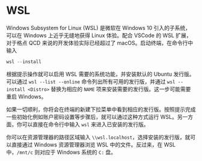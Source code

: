 # WSL

Windows Subsystem for Linux (WSL) 是微软在 Windows 10 引入的子系统，可以在 Windows 上近乎无缝地获得 Linux 体验。配合 VSCode 的 WSL 扩展，对于格点 QCD 来说的开发体验实际已经超过了 macOS。启动终端，在命令行中输入

```PowerShell
wsl --install
```

根据提示操作就可以启用 WSL 需要的系统功能，并安装默认的 Ubuntu 发行版。可以通过 `wsl --list --online` 命令列出所有可用的发行版，并通过 `wsl --install <Distro>` 替换为相应的 `NAME` 项来安装需要的发行版。这一步可能需要重启 Windows。

如果一切顺利，你将会在终端的新建下拉菜单中看到相应的发行版。按照提示完成一些初始化例如账户密码设置等步骤后，就可以通过这种方式运行 WSL。另一方面，你可以直接在命令行中输入 `wsl` 来进入已安装的发行版。

你可以在资源管理器的路径区域输入 `\\wsl.localhost`，选择安装的发行版，就可以直接通过 Windows 资源管理器浏览 WSL 中的文件。反过来，在 WSL 中，`/mnt/c` 则对应于 Windows 系统的 `C:` 盘。
